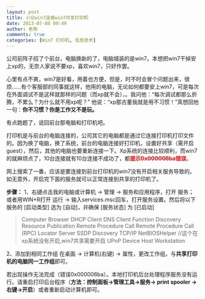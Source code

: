 ```yaml
---
layout: post
title: 小记win7连接win7共享打印机
date: 2013-07-08 09:49
author: 老杨
comments: true
categories: [Win7 打印机, 信息技术]
---
```

公司前阵子招了个前台，电脑换新的了，电脑城装的是win7。本想把win7干掉安上xp的，无奈人家说不要xp，喜欢win7，只好作罢。

<!--more-->

心里有点不爽，win7是好看，用着也方便，但是，时不时会冒个问题出来，很烦……有个客服部的同事就这样，他用的电脑，无论如何都要安上win7，可是每次在外面调试不是这样就那样的问题（而xp就不会），。我问他：“每次调试都那么折腾，不累么？为什么就不用xp呢？” 他说：“xp那古董我就是用不习惯！”真想回他一句：<strong>你不习惯？你是工作又不是玩。</strong>

有点跑题了，说回前台那电脑和打印机吧。

打印机是与前台的电脑连接的，公司其它的电脑都是通过它连接打印机打印文件的。因为换了电脑，换了系统，前台的电脑连接好打印机，设置好共享（需开启guest），然后，其他的电脑也要重新连接一下。Xp系统的连接比较顺利，而win7的就麻烦点了，10台连接就有10台连接不成功了，都<span style="color: #ff0000;"><strong>提示0x000006ba错误</strong>。</span>

网上搜索了一番，应该是要连接到前台打印机的win7没有开启相关服务导致的。如无意外，开启完下面的服务就可以正常连接到共享的打印机了。

<strong>步骤：</strong>
1、右键点击我的电脑或计算机 → 管理 → 服务和应用程序，打开 服务；或者用WIN+R打开 运行 → 输入services.msc回车，打开服务设置。然后将以下服务的 [启动类型] 选为 [自动]，并确保 [服务状态] 为 [已启动]
<blockquote>Computer Browser
DHCP Client
DNS Client
Function Discovery Resource Publication
Remote Procedure Call
Remote Procedure Call (RPC) Locator
Server
SSDP Discovery
TCP/IP NetBIOSHelper //这个在xp系统没有开启,win7共享需要开启
UPnP Device Host
Workstation</blockquote>
2、添加到相同工作组
在桌面 → 计算机(右键) → 属性，更改工作组，与<strong>共享打印机的电脑同一工作组</strong>即可。

若出现操作无法完成（错误0x000006ba）。本地打印机后台处理程序服务没有运行。请重启打印后台程序（<strong>方法：控制面板→管理工具→服务→ print spooler →右键→开启</strong>）或者重新启动计算机即可。
